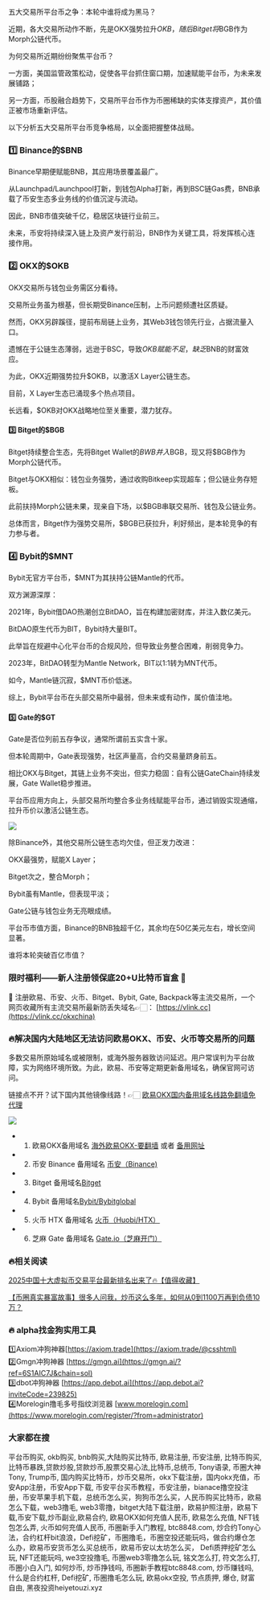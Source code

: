 五大交易所平台币之争：本轮中谁将成为黑马？

近期，各大交易所动作不断，先是OKX强势拉升$OKB，随后Bitget将$BGB作为Morph公链代币。

为何交易所近期纷纷聚焦平台币？

一方面，美国监管政策松动，促使各平台抓住窗口期，加速赋能平台币，为未来发展铺路；

另一方面，币股融合趋势下，交易所平台币作为币圈稀缺的实体支撑资产，其价值正被市场重新评估。

以下分析五大交易所平台币竞争格局，以全面把握整体战局。

### 1️⃣ Binance的$BNB

Binance早期便赋能BNB，其应用场景覆盖最广。

从Launchpad/Launchpool打新，到钱包Alpha打新，再到BSC链Gas费，BNB承载了币安生态多业务线的价值沉淀与流动。

因此，BNB市值突破千亿，稳居区块链行业前三。

未来，币安将持续深入链上及资产发行前沿，BNB作为关键工具，将发挥核心连接作用。

### 2️⃣ OKX的$OKB

OKX交易所与钱包业务需区分看待。

交易所业务虽为根基，但长期受Binance压制，上币问题频遭社区质疑。

然而，OKX另辟蹊径，提前布局链上业务，其Web3钱包领先行业，占据流量入口。

遗憾在于公链生态薄弱，远逊于BSC，导致$OKB赋能不足，缺乏$BNB的财富效应。

为此，OKX近期强势拉升$OKB，以激活X Layer公链生态。

目前，X Layer生态已涌现多个热点项目。

长远看，$OKB对OKX战略地位至关重要，潜力犹存。

#### 3️⃣ Bitget的$BGB

Bitget持续整合生态，先将Bitget Wallet的$BWB并入$BGB，现又将$BGB作为Morph公链代币。

Bitget与OKX相似：钱包业务强势，通过收购Bitkeep实现超车；但公链业务存短板。

此前扶持Morph公链未果，现亲自下场，以$BGB串联交易所、钱包及公链业务。

总体而言，Bitget作为强势交易所，$BGB已获拉升，利好频出，是本轮竞争的有力参与者。

### 4️⃣ Bybit的$MNT

Bybit无官方平台币，$MNT为其扶持公链Mantle的代币。

双方渊源深厚：

2021年，Bybit借DAO热潮创立BitDAO，旨在构建加密财库，并注入数亿美元。

BitDAO原生代币为BIT，Bybit持大量BIT。

此举旨在规避中心化平台币的合规风险，但导致业务整合困难，削弱竞争力。

2023年，BitDAO转型为Mantle Network，BIT以1:1转为MNT代币。

如今，Mantle链沉寂，$MNT币价低迷。

综上，Bybit平台币在头部交易所中最弱，但未来或有动作，属价值洼地。

#### 5️⃣ Gate的$GT

Gate是否位列前五存争议，通常所谓前五实含十家。

但本轮周期中，Gate表现强势，社区声量高，合约交易量跻身前五。

相比OKX与Bitget，其链上业务不突出，但实力稳固：自有公链GateChain持续发展，Gate Wallet稳步推进。

平台币应用方向上，头部交易所均整合多业务线赋能平台币，通过销毁实现通缩，拉升币价以激活公链生态。

[![](https://307e939.webp.li/20250903120600225.png)](https://btc8848.com/top-10-exchanges)

除Binance外，其他交易所公链生态均欠佳，但正发力改进：

OKX最强势，赋能X Layer；

Bitget次之，整合Morph；

Bybit虽有Mantle，但表现平淡；

Gate公链与钱包业务无亮眼成绩。

平台币市值方面，Binance的BNB独超千亿，其余均在50亿美元左右，增长空间显著。

谁将本轮突破百亿市值？

### 限时福利——新人注册领保底20+U比特币盲盒 🎁
🎁 注册欧易、币安、火币、Bitget、Bybit, Gate, Backpack等主流交易所，一个网页收藏所有主流交易所最新防丢失域名👉🏻： [https://vlink.cc](https://vlink.cc/okxchina)

### 🔥解决国内大陆地区无法访问欧易OKX、币安、火币等交易所的问题
多数交易所原始域名或被限制，或海外服务器致访问延迟。用户常误判为平台故障，实为网络环境所致。为此，欧易、币安等定期更新备用域名，确保官网可访问。

链接点不开？试下国内其他镜像线路！👉🏻 [欧易OKX国内备用域名线路免翻墙免代理](https://vlink.cc/okxcn)

[![](https://307e939.webp.li/20250812124552161.png)](https://vlink.cc/okxcn)

- 1. 欧易OKX备用域名 [海外欧易OKX-要翻墙](https://www.okx.com/join/74873351) 或者 [备用网址](https://www.oucnyi.net/zh-hans/join/74873351) 
- 2. 币安 Binance 备用域名 [币安（Binance)](https://accounts.binance.com/zh-CN/register?ref=36457687)
- 3. Bitget 备用域名[Bitget](https://www.bitget.com/zh-CN/referral/register?from=referral&clacCode=VRNEYUTR)
- 4. Bybit 备用域名[Bybit/Bybitglobal](https://www.bybitglobal.com/zh-MY/invite/?ref=VMKORMM)
- 5. 火币 HTX 备用域名 [火币（Huobi/HTX）](https://www.htx.com/invite/zh-cn/1f?invite_code=whf45223)
- 6. 芝麻 Gate 备用域名 [Gate.io（芝麻开门）](https://www.gate.io/zh/signup?ref_type=103&ref=A1ERAQ)

### 🔥相关阅读
[2025中国十大虚拟币交易平台最新排名出来了🔥【值得收藏】](https://btc8848.com/top-10-exchanges/)

[【币圈真实暴富故事】很多人问我，炒币这么多年，如何从0到1100万再到负债10万？](https://heiyetouzi.xyz/biquanstory001/)

### 🔥 alpha找金狗实用工具
1️⃣Axiom冲狗神器[https://axiom.trade](https://axiom.trade/@csshtml)  
2️⃣Gmgn冲狗神器 [https://gmgn.ai](https://gmgn.ai/?ref=6S1AIC7J&chain=sol)  
3️⃣dbot冲狗神器 [https://app.debot.ai](https://app.debot.ai?inviteCode=239825)  
4️⃣Morelogin撸毛多号指纹浏览器 [www.morelogin.com](https://www.morelogin.com/register/?from=administrator)  

### 大家都在搜
平台币购买, okb购买, bnb购买,大陆购买比特币, 欧易注册, 币安注册, 比特币购买,比特币暴跌,贷款炒股,贷款炒币,股票交易心法,比特币,总统币, Tony语录, 币圈大神Tony, Trump币, 国内购买比特币，炒币交易所，okx下载注册，国内okx充值，币安App注册，币安App下载, 币安平台买币教程，币安注册，bianace撸空投注册，币安苹果手机下载，总统币怎么买，狗狗币怎么买，人民币购买比特币，欧易 怎么下载，web3撸毛, web3零撸，bitget大陆下载注册，欧易护照注册，欧易下载,币安下载,炒币副业,欧易合约, 欧易OKX如何充值人民币, 欧易怎么充值, NFT钱包怎么弄, 火币如何充值人民币, 币圈新手入门教程, btc8848.com, 炒合约Tony心法，合约杠杆bit浪浪，Defi挖矿，币圈撸毛，币圈空投还能玩吗，做合约爆仓怎么办，欧易币安货币怎么买总统币，欧易币安以太坊怎么买， Defi质押挖矿怎么玩, NFT还能玩吗, we3空投撸毛, 币圈web3零撸怎么玩, 铭文怎么打, 符文怎么打, 币圈小白入门, 如何炒币, 炒币挣钱吗, 币圈新手教程btc8848.com, 炒币赚钱吗, 什么是合约杠杆, Defi挖矿, 币圈撸毛怎么玩, 欧易okx空投, 节点质押, 爆仓, 财富自由, 黑夜投资heiyetouzi.xyz